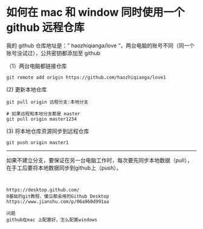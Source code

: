 # 如何在 mac 和 window 同时使用一个 github 远程仓库



我的 github 仓库地址是：” haozhiqianga/love “，两台电脑的账号不同（同一个账号没试过），公共密钥都添加至 github

（1）两台电脑都链接仓库

```
git remote add origin https://github.com/haozhiqianga/love1
```

(2) 更新本地仓库

```
git pull origin 远程分支:本地分支

# 如果远程和本地分支都是 master
git pull origin master1234
```

(3) 将本地仓库资源同步到远程仓库

```
git push origin master1
```

------

如果不建立分支，要保证在另一台电脑工作时，每次要先同步本地数据（pull），在手工后要将本地数据同步到github上（push）。





````


https://desktop.github.com/
0基础的git教程，傻瓜都会用的Github Desktop
https://www.jianshu.com/p/06a960d991aa
````



```
问题
github在mac 上配置好，怎么配置windows
```

